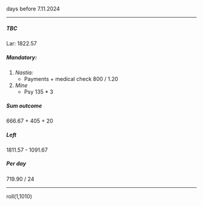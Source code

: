days before 7.11.2024
___
##### TBC
Lar: 1822.57

##### Mandatory:
1. _Nastia:_
	* Payments + medical check
		800 / 1.20 
1. _Mine_
	* Psy
		135 * 3

##### Sum outcome
666.67 + 405 + 20

##### Left
1811.57 - 1091.67

##### Per day
719.90 / 24
___
roll(1,1010)




